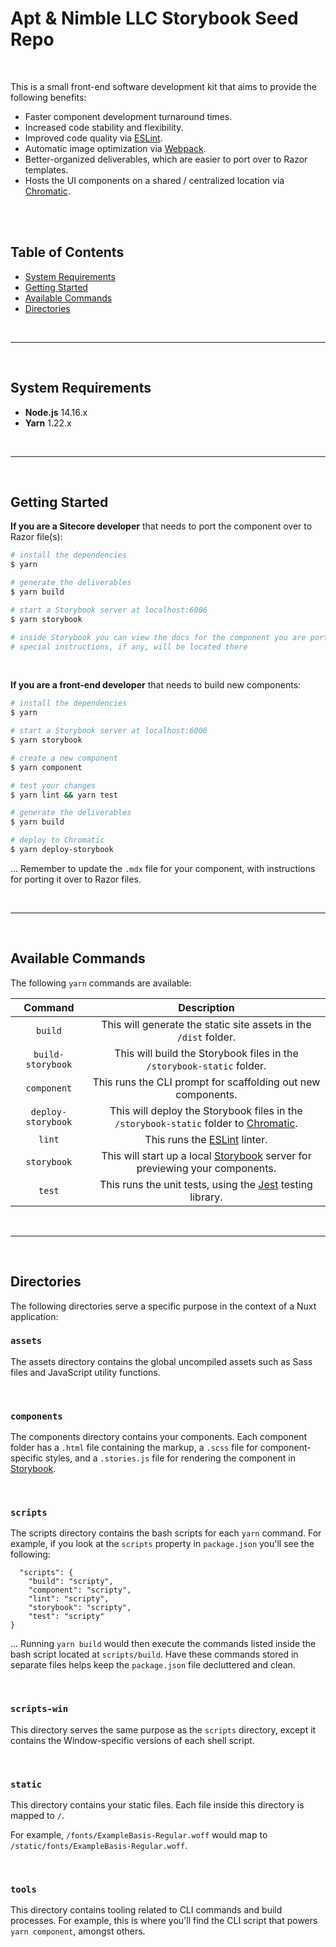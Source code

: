 Apt & Nimble LLC Storybook Seed Repo
====================

<br>

This is a small front-end software development kit that aims to provide the following benefits:

- Faster component development turnaround times.
- Increased code stability and flexibility.
- Improved code quality via [ESLint](https://eslint.org).
- Automatic image optimization via [Webpack](https://webpack.js.org).
- Better-organized deliverables, which are easier to port over to Razor templates.
- Hosts the UI components on a shared / centralized location via [Chromatic](https://www.chromatic.com/docs/setup).

<br><br>

## Table of Contents
- [System Requirements](#system-requirements)
- [Getting Started](#getting-started)
- [Available Commands](#available-commands)
- [Directories](#directories)

<br>

---

<br>

## System Requirements
- **Node.js** 14.16.x
- **Yarn** 1.22.x


<br>

---

<br>

## Getting Started

**If you are a Sitecore developer** that needs to port the component over to Razor file(s):

```bash
# install the dependencies
$ yarn

# generate the deliverables
$ yarn build

# start a Storybook server at localhost:6006
$ yarn storybook

# inside Storybook you can view the docs for the component you are porting over
# special instructions, if any, will be located there
```

<br>

**If you are a front-end developer** that needs to build new components:

```bash
# install the dependencies
$ yarn

# start a Storybook server at localhost:6006
$ yarn storybook

# create a new component
$ yarn component

# test your changes
$ yarn lint && yarn test

# generate the deliverables
$ yarn build

# deploy to Chromatic 
$ yarn deploy-storybook

```

... Remember to update the `.mdx` file for your component, with instructions for porting it over to Razor files.

<br>

---

<br>

## Available Commands
The following `yarn` commands are available:

Command | Description
:-----: | :-----:
`build` | This will generate the static site assets in the `/dist` folder.
`build-storybook` | This will build the Storybook files in the `/storybook-static` folder.
`component` | This runs the CLI prompt for scaffolding out new components.
`deploy-storybook` | This will deploy the Storybook files in the `/storybook-static` folder to [Chromatic](https://chromatic.com).
`lint` | This runs the [ESLint](https://eslint.org) linter.
`storybook` | This will start up a local [Storybook](https://storybook.js.org) server for previewing your components.
`test` | This runs the unit tests, using the [Jest](https://jestjs.io) testing library.

<br>

---

<br>

## Directories
The following directories serve a specific purpose in the context of a Nuxt application:

### `assets`

The assets directory contains the global uncompiled assets such as Sass files and JavaScript utility functions.

<br>

### `components`

The components directory contains your components. Each component folder has a `.html` file containing the markup, a `.scss` file for component-specific styles, and a `.stories.js` file for rendering the component in [Storybook](https://storybook.js.org).

<br>

### `scripts`

The scripts directory contains the bash scripts for each `yarn` command. For example, if you look at the `scripts` property in `package.json` you'll see the following:

```
  "scripts": {
    "build": "scripty",
    "component": "scripty",
    "lint": "scripty",
    "storybook": "scripty",
    "test": "scripty"
}
```

... Running `yarn build` would then execute the commands listed inside the bash script located at `scripts/build`. Have these commands stored in separate files helps keep the `package.json` file decluttered and clean.

<br>

### `scripts-win`

This directory serves the same purpose as the `scripts` directory, except it contains the Window-specific versions of each shell script.

<br>

### `static`

This directory contains your static files. Each file inside this directory is mapped to `/`.

For example, `/fonts/ExampleBasis-Regular.woff` would map to `/static/fonts/ExampleBasis-Regular.woff`.


<br>

### `tools`

This directory contains tooling related to CLI commands and build processes. For example, this is where you'll find the CLI script that powers `yarn component`, amongst others.
